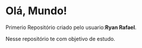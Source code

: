 # Olá, Mundo!
 Primerio Repositório criado pelo usuario:**Ryan Rafael**.

 Nesse repositório te com objetivo de estudo.